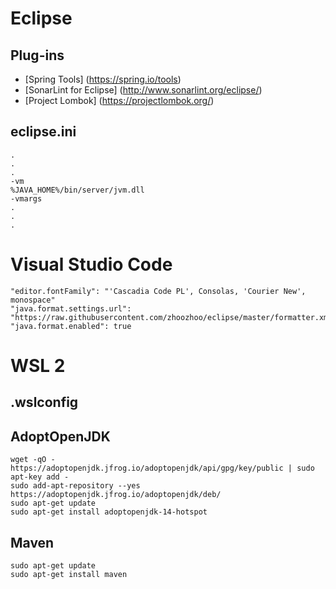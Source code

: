 # Eclipse
## Plug-ins
- [Spring Tools] (https://spring.io/tools)
- [SonarLint for Eclipse] (http://www.sonarlint.org/eclipse/)
- [Project Lombok] (https://projectlombok.org/)

## eclipse.ini
```
.
.
.
-vm
%JAVA_HOME%/bin/server/jvm.dll
-vmargs
.
.
.
```
# Visual Studio Code
```
"editor.fontFamily": "'Cascadia Code PL', Consolas, 'Courier New', monospace"
"java.format.settings.url": "https://raw.githubusercontent.com/zhoozhoo/eclipse/master/formatter.xml"
"java.format.enabled": true
```

# WSL 2

## .wslconfig

## AdoptOpenJDK
```
wget -qO - https://adoptopenjdk.jfrog.io/adoptopenjdk/api/gpg/key/public | sudo apt-key add -
sudo add-apt-repository --yes https://adoptopenjdk.jfrog.io/adoptopenjdk/deb/
sudo apt-get update 
sudo apt-get install adoptopenjdk-14-hotspot
```
## Maven
```
sudo apt-get update 
sudo apt-get install maven
```

